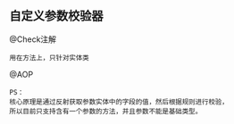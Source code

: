 ## 自定义参数校验器
@Check注解
````
用在方法上，只针对实体类
````
@AOP
````
PS：
核心原理是通过反射获取参数实体中的字段的值，然后根据规则进行校验，
所以目前只支持含有一个参数的方法，并且参数不能是基础类型。
````